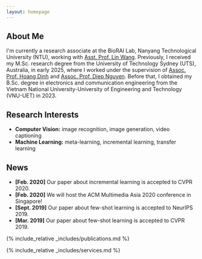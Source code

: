 ```yaml
---
layout: homepage
---
```


## About Me

I'm currently a research associate at the BioRAI Lab, Nanyang Technological University (NTU), working with [Asst. Prof. Lin Wang](https://scholar.google.com/citations?user=SReb2csAAAAJ&hl=en). Previously, I received my M.Sc. research degree from the University of Technology Sydney (UTS), Australia, in early 2025, where I worked under the supervision of [Assoc. Prof. Hoang Dinh](https://sites.google.com/view/dinh-thai-hoang/) and [Assoc. Prof. Diep Nguyen](https://sites.google.com/view/diep-n-nguyen/). Before that, I obtained my B.Sc. degree in electronics and communication engineering from the Vietnam National University-University of Engineering and Technology (VNU-UET) in 2023. 

## Research Interests

- **Computer Vision:** image recognition, image generation, video captioning
- **Machine Learning:** meta-learning, incremental learning, transfer learning

## News

- **[Feb. 2020]** Our paper about incremental learning is accepted to CVPR 2020.
- **[Feb. 2020]** We will host the ACM Multimedia Asia 2020 conference in Singapore!
- **[Sept. 2019]** Our paper about few-shot learning is accepted to NeurIPS 2019.
- **[Mar. 2019]** Our paper about few-shot learning is accepted to CVPR 2019.

{% include_relative _includes/publications.md %}

{% include_relative _includes/services.md %}
